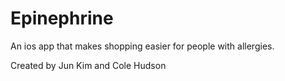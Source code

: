 # Epinephrine
An ios app that makes shopping easier for people with allergies.

Created by Jun Kim and Cole Hudson
